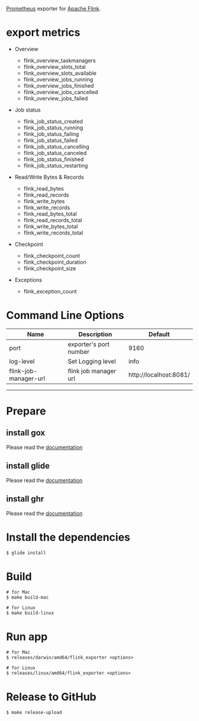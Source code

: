 [Prometheus](https://prometheus.io/) exporter for [Apache Flink](https://flink.apache.org/).

# export metrics

- Overview
  - flink_overview_taskmanagers
  - flink_overview_slots_total
  - flink_overview_slots_available
  - flink_overview_jobs_running
  - flink_overview_jobs_finished
  - flink_overview_jobs_cancelled
  - flink_overview_jobs_failed

- Job status
  - flink_job_status_created
  - flink_job_status_running
  - flink_job_status_failing
  - flink_job_status_failed
  - flink_job_status_cancelling
  - flink_job_status_canceled
  - flink_job_status_finished
  - flink_job_status_restarting

- Read/Write Bytes & Records
  - flink_read_bytes
  - flink_read_records
  - flink_write_bytes
  - flink_write_records
  - flink_read_bytes_total
  - flink_read_records_total
  - flink_write_bytes_total
  - flink_write_records_total

- Checkpoint
  - flink_checkpoint_count
  - flink_checkpoint_duration
  - flink_checkpoint_size

- Exceptions
  - flink_exception_count

# Command Line Options

Name     | Description | Default
---------|-------------|----
port | exporter's port number | 9160
log-level | Set Logging level | info
flink-job-manager-url | flink job manager url | http://localhost:8081/

---

# Prepare

## install gox

Please read the [documentation](https://github.com/mitchellh/gox)

## install glide

Please read the [documentation](https://github.com/Masterminds/glide)

## install ghr

Please read the [documentation](https://github.com/tcnksm/ghr)

# Install the dependencies

```
$ glide install
```

# Build

```
# for Mac
$ make build-mac

# for Linux
$ make build-linux
```

# Run app

```
# for Mac
$ releases/darwin/amd64/flink_exporter <options>

# for Linux
$ releases/linux/amd64/flink_exporter <options>
```

# Release to GitHub

```
$ make release-upload
```
